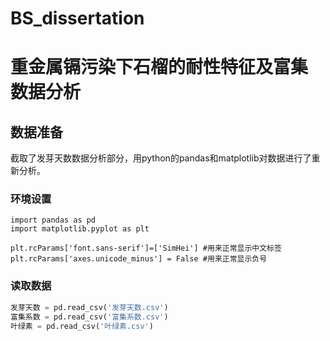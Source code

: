 # BS_dissertation
# 重金属镉污染下石榴的耐性特征及富集 数据分析
## 数据准备
截取了发芽天数数据分析部分，用python的pandas和matplotlib对数据进行了重新分析。

### 环境设置
```
import pandas as pd
import matplotlib.pyplot as plt

plt.rcParams['font.sans-serif']=['SimHei'] #用来正常显示中文标签
plt.rcParams['axes.unicode_minus'] = False #用来正常显示负号
```

### 读取数据
```Python
发芽天数 = pd.read_csv('发芽天数.csv')
富集系数 = pd.read_csv('富集系数.csv')
叶绿素 = pd.read_csv('叶绿素.csv')
```
